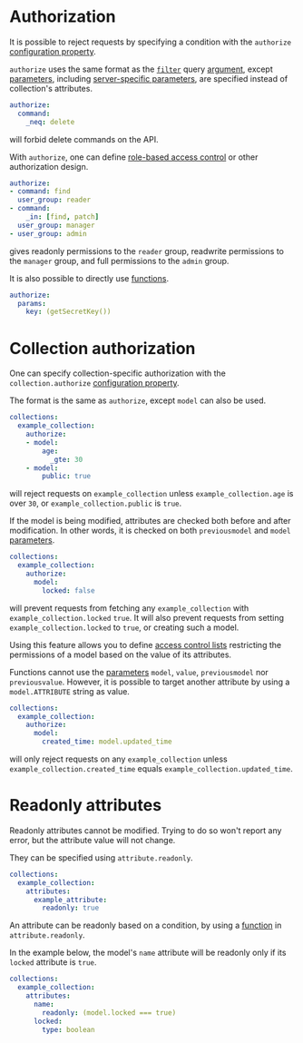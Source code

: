 # Authorization

It is possible to reject requests by specifying a condition with
the `authorize` [configuration property](../usage/configuration.md#properties).

`authorize` uses the same format as the [`filter`](../../client/arguments/filtering.md) query
[argument](../../client/syntax/rpc.md#rpc), except
[parameters](../usage/functions.md#parameters), including
[server-specific parameters](../usage/functions.md#server-specific-parameters),
are specified instead of collection's attributes.

```yml
authorize:
  command:
    _neq: delete
```

will forbid delete commands on the API.

With `authorize`, one can define
[role-based access control](https://en.wikipedia.org/wiki/Role-based_access_control) or other
authorization design.

```yml
authorize:
- command: find
  user_group: reader
- command:
    _in: [find, patch]
  user_group: manager
- user_group: admin
```

gives readonly permissions to the `reader` group, readwrite permissions
to the `manager` group, and full permissions to the `admin` group.

It is also possible to directly use [functions](../usage/functions.md).

```yml
authorize:
  params:
    key: (getSecretKey())
```

# Collection authorization

One can specify collection-specific authorization with the
`collection.authorize` [configuration property](../usage/configuration.md#properties).

The format is the same as `authorize`, except `model` can also be used.

```yml
collections:
  example_collection:
    authorize:
    - model:
        age:
          _gte: 30
    - model:
        public: true
```

will reject requests on `example_collection` unless `example_collection.age`
is over `30`, or `example_collection.public` is `true`.

If the model is being modified, attributes are checked both before and after
modification. In other words, it is checked on both `previousmodel` and
`model` [parameters](../usage/functions.md#parameters).

```yml
collections:
  example_collection:
    authorize:
      model:
        locked: false
```

will prevent requests from fetching any `example_collection` with
`example_collection.locked` `true`. It will also prevent requests from setting
`example_collection.locked` to `true`, or creating such a model.

Using this feature allows you to define
[access control lists](https://en.wikipedia.org/wiki/Access_control_list)
restricting the permissions of a model based on the value of its attributes.

Functions cannot use the [parameters](../usage/functions.md#parameters) `model`,
`value`, `previousmodel` nor `previousvalue`. However, it is possible to target
another attribute by using a `model.ATTRIBUTE` string as value.

```yml
collections:
  example_collection:
    authorize:
      model:
        created_time: model.updated_time
```

will only reject requests on any `example_collection` unless
`example_collection.created_time` equals `example_collection.updated_time`.

# Readonly attributes

Readonly attributes cannot be modified.
Trying to do so won't report any error, but the attribute value will not change.

They can be specified using `attribute.readonly`.

```yml
collections:
  example_collection:
    attributes:
      example_attribute:
        readonly: true
```

An attribute can be readonly based on a condition, by using a
[function](../usage/functions.md) in `attribute.readonly`.

In the example below, the model's `name` attribute will be readonly only if its
`locked` attribute is `true`.

```yml
collections:
  example_collection:
    attributes:
      name:
        readonly: (model.locked === true)
      locked:
        type: boolean
```
